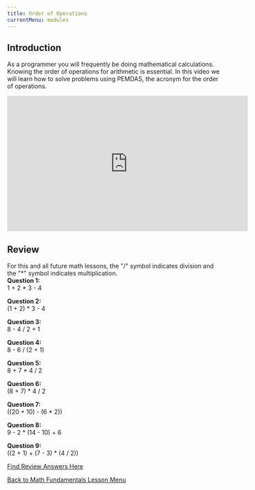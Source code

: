 ```yaml
---
title: Order of Operations
currentMenu: modules
---
```


## Introduction  

As a programmer you will frequently be doing mathematical calculations. Knowing the order of operations for arithmetic is essential. In this video we will learn how to solve problems using PEMDAS, the acronym for the order of operations.

<div class="youtube-wrapper"><iframe width="560" height="315" src="https://www.youtube.com/embed/ClYdw4d4OmA?list=PL238F98B2C6422A95" frameborder="0" allowfullscreen></iframe></div>

## Review  
For this and all future math lessons, the "/" symbol indicates division and the "\*" symbol indicates multiplication.  
**Question 1:**  
1 + 2 \* 3 - 4  

**Question 2:**  
(1 + 2) \* 3 - 4  
 
**Question 3:**  
8 - 4  / 2 + 1  

**Question 4:**  
8 - 6 / (2 + 1)  

**Question 5:**  
8 + 7 \* 4 / 2  

**Question 6:**  
(8 + 7) \* 4 / 2  

**Question 7:**  
((20 + 10) - (6 \* 2))  

**Question 8:**  
9 - 2 \* (14 - 10) + 6  

**Question 9:**  
((2 + 1) + (7 - 3) \* (4 / 2))  

[Find Review Answers Here](../../ANSWERS.md)  

[Back to Math Fundamentals Lesson Menu](../)
